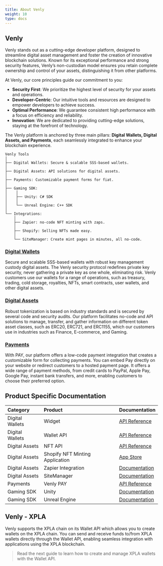 ```yaml
---
title: About Venly
weight: 10
type: docs
---
```


## Venly

Venly stands out as a cutting-edge developer platform, designed to streamline digital asset management and foster the creation of innovative blockchain solutions. Known for its exceptional performance and strong security features, Venly’s non-custodian model ensures you retain complete ownership and control of your assets, distinguishing it from other platforms.

At Venly, our core principles guide our commitment to you:

- **Security First**: We prioritize the highest level of security for your assets and operations.
- **Developer-Centric**: Our intuitive tools and resources are designed to empower developers to achieve success.
- **Optimal Performance**: We guarantee consistent high performance with a focus on efficiency and reliability.
- **Innovation**: We are dedicated to providing cutting-edge solutions, staying at the forefront of technology.

The Venly platform is anchored by three main pillars: **Digital Wallets, Digital Assets, and Payments**, each seamlessly integrated to enhance your blockchain experience.

```
Venly Tools
│
├── Digital Wallets: Secure & scalable SSS-based wallets.
│
├── Digital Assets: API solutions for digital assets.
│
├── Payments: Customizable payment forms for fiat.
│
├── Gaming SDK:
│    │
│    ├── Unity: C# SDK
│    │
│    └── Unreal Engine: C++ SDK
│
└── Integrations:
    │
    ├── Zapier: no-code NFT minting with zaps.
    │
    ├── Shopify: Selling NFTs made easy.
    │
    └── SiteManager: Create mint pages in minutes, all no-code.
```


### [Digital Wallets](https://docs.venly.io/docs/wallet-api-overview)

Secure and scalable SSS-based wallets with robust key management custody digital assets. The Venly security protocol redefines private key security, never gathering a private key as one whole, eliminating risk. Venly customers use our wallets for a range of operations, such as treasury, trading, cold storage, royalties, NFTs, smart contracts, user wallets, and other digital assets.

### [Digital Assets](https://docs.venly.io/docs/nft-api-overview)

Robust tokenization is based on industry standards and is secured by several code and security audits. Our platform facilitates no-code and API solutions to manage, transfer, and gather information on different token asset classes, such as ERC20, ERC721, and ERC1155, which our customers use in industries such as Finance, E-commerce, and Gaming.

### [Payments](https://docs.venly.io/docs/pay-api-overview)

With PAY, our platform offers a low-code payment integration that creates a customizable form for collecting payments. You can embed Pay directly on your website or redirect customers to a hosted payment page. It offers a wide range of payment methods, from credit cards to PayPal, Apple Pay, Google Pay, instant bank transfers, and more, enabling customers to choose their preferred option.

## Product Specific Documentation

| Category        | Product                         | Documentation                                                                  |
| :-------------- | :------------------------------ | :----------------------------------------------------------------------------- |
| Digital Wallets | Widget                          | [API Reference](https://venly.readme.io/docs/product-overview)                 |
| Digital Wallets | Wallet API                      | [API Reference](https://venly.readme.io/reference/viewwallet)                  |
| Digital Assets  | NFT API                         | [API Reference](https://docs.venly.io/reference/getcontracts-1)                |
| Digital Assets  | Shopify NFT Minting Application | [App Store](https://apps.shopify.com/partners/arkane-network1)                 |
| Digital Assets  | Zapier Integration              | [Documentation](https://docs.venly.io/docs/zapier-integration)                 |
| Digital Assets  | SiteManager                     | [Documentation](https://docs.venly.io/docs/sitemanager)                        |
| Payments        | Venly PAY                       | [API Reference](https://docs.venly.io/docs/pay-api-overview)                   |
| Gaming SDK      | Unity                           | [Documentation](https://docs.venly.io/docs/getting-started-with-unity)         |
| Gaming SDK      | Unreal Engine                   | [Documentation](https://docs.venly.io/docs/getting-started-with-unreal-engine) |

## Venly - XPLA

Venly supports the XPLA chain on its Wallet API which allows you to create wallets on the XPLA chain. You can send and receive funds to/from XPLA wallets directly through the Wallet API, enabling seamless integration with applications using the XPLA blockchain.

> Read the next guide to learn how to create and manage XPLA wallets with the Wallet API.

